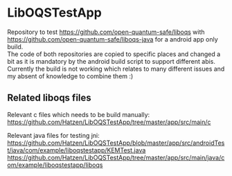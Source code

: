 # LibOQSTestApp

Repository to test https://github.com/open-quantum-safe/liboqs with https://github.com/open-quantum-safe/liboqs-java for a android app only build.  
The code of both repositories are copied to specific places and changed a bit as it is mandatory by the android build script to support different abis.  
Currently the build is not working which relates to many different issues and my absent of knowledge to combine them :)  

## Related liboqs files
Relevant c files which needs to be build manually:  
https://github.com/Hatzen/LibOQSTestApp/tree/master/app/src/main/c

Relevant java files for testing jni:  
https://github.com/Hatzen/LibOQSTestApp/blob/master/app/src/androidTest/java/com/example/liboqstestapp/KEMTest.java  
https://github.com/Hatzen/LibOQSTestApp/tree/master/app/src/main/java/com/example/liboqstestapp/liboqs
